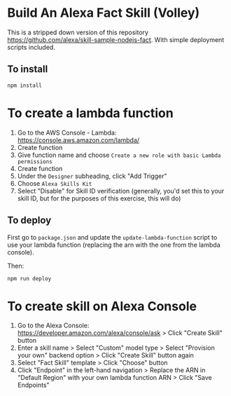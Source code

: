 # Build An Alexa Fact Skill (Volley)

This is a stripped down version of this repository https://github.com/alexa/skill-sample-nodejs-fact. With simple deployment scripts included.

## To install

```
npm install
```

# To create a lambda function

1. Go to the AWS Console - Lambda: https://console.aws.amazon.com/lambda/
2. Create function
3. Give function name and choose `Create a new role with basic Lambda permissions`
4. Create function
5. Under the `Designer` subheading, click "Add Trigger"
6. Choose `Alexa Skills Kit`
7. Select "Disable" for Skill ID verification (generally, you'd set this to your skill ID, but for the purposes of this exercise, this will do)

## To deploy

First go to `package.json` and update the `update-lambda-function` script to use your lambda function (replacing the arn with the one from the lambda console). 

Then:
```
npm run deploy
```

# To create skill on Alexa Console

1. Go to the Alexa Console: https://developer.amazon.com/alexa/console/ask > Click "Create Skill" button
2. Enter a skill name > Select "Custom" model type > Select "Provision your own" backend option > Click "Create Skill" button again
3. Select "Fact Skill" template > Click "Choose" button
5. Click "Endpoint" in the left-hand navigation > Replace the ARN in "Default Region" with your own lambda function ARN > Click "Save Endpoints"
